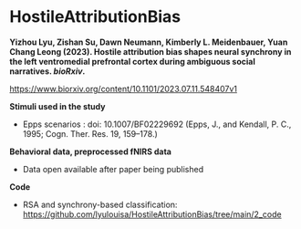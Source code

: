 # HostileAttributionBias

**Yizhou Lyu, Zishan Su, Dawn Neumann, Kimberly L. Meidenbauer, Yuan Chang Leong (2023). Hostile attribution bias shapes neural synchrony in the left ventromedial prefrontal cortex during ambiguous social narratives. _bioRxiv_.**  

https://www.biorxiv.org/content/10.1101/2023.07.11.548407v1
       
         
**Stimuli used in the study**          

* Epps scenarios : doi: 10.1007/BF02229692 (Epps, J., and Kendall, P. C., 1995; Cogn. Ther. Res. 19, 159–178.)

**Behavioral data, preprocessed fNIRS data**       

* Data open available after paper being published

**Code**      
* RSA and synchrony-based classification: 
https://github.com/lyulouisa/HostileAttributionBias/tree/main/2_code


